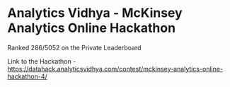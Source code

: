 # Analytics Vidhya - McKinsey Analytics Online Hackathon

Ranked 286/5052 on the Private Leaderboard

Link to the Hackathon - https://datahack.analyticsvidhya.com/contest/mckinsey-analytics-online-hackathon-4/
